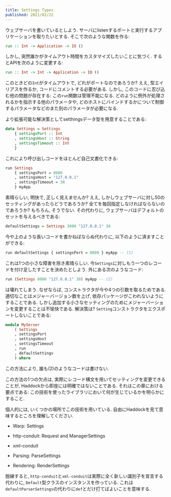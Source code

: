 ```yaml
---
title: Settings Types
published: 2021/02/22
---
```


ウェブサーバを書いているとしよう. サーバにlistenするポートと実行するアプリケーションを取りたいとする. そこで次のような関数を作る:

``` haskell
run :: Int -> Application -> IO ()
```

しかし, 突然誰かがタイムアウト時間をカスタマイズしたいことに気づく. するとAPIを次のように変更する:

``` haskell
run :: Int -> Int -> Application -> IO ()
```

このときどの`Int`がタイムアウトで, どれがポートなのであろうか? ええ, 型エイリアスを作るか, コードにコメントする必要がある. しかし, このコードに忍び込む他の問題が存在する: この`run`関数は管理不能になる. どのように例外が処理されるかを指示する他のパラメータや, どのホストにバインドするかについて制御するパラメータなどのまた別のパラメータが必要になる.

より拡張可能な解決策としてsetthingsデータ型を用意することである:

``` haskell
data Settings = Settings
    { settingsPort :: Int
    , settingsHost :: String
    , settingsTimeout :: Int
    }
```

これにより呼び出しコードをほとんど自己文書化できる:

``` haskell
run Settings
    { settingsPort = 8080
    , settingsHost = "127.0.0.1"
    , settingsTimeout = 30
    } myApp
```

素晴らしい, 明快で, 正しく見えませんか? ええ, しかしウェブサーバに対し50のセッティングがあったらどうであろうか? 全てを毎回指定しなければならないのであろうか? もちろん, そうでない. その代わりに, ウェブサーバはデフォルトのセットを与えるべきである:

``` haskell 
defaultSettings = Settings 3000 "127.0.0.1" 30
```

今や上のような長いコードを書かねばならぬ代わりに, 以下のように済ますことができる:

``` haskell
run defaultSettings { settingsPort = 8080 } myApp -- (1)
```

これは1つの小さな障害を除き素晴らしい. 今`Settings`に対しもう一つのレコードを付け足したすことを決めたとしよう. 外にある次のようなコード:

``` haskell
run (Settings 8080 "127.0.0.1" 30) myApp -- (2)
```

は壊れてしまう. なぜならば, コンストラクタが今や4つの引数を取るためである. 適切なことはメジャーバージョン数を上げ, 依存パッケージがこわれないようにすることである. しかし追加する小さなセッティングのためにメジャーバーションを変更することは不愉快である. 解決策は? `Setting`コンストラクタをエクスポートしないことである:

``` haskell
module MyServer
    ( Settings
    , settingsPort
    , settingsHost
    , settingsTimeout
    , run
    , defaultSettings
    ) where
```

この方法により, 誰も(2)のようなコードは書けない.

この方法の1つの欠点は, 実際にレコード構文を用いてセッティングを変更できることが, Haddockから即座には明確ではないことである. それはこの章における要点である: この技術を使ったライブラリにおいて何が生じているかを明らかにすること.

個人的には, いくつかの場所でこの技術を用いている. 自由にHaddockを見て意味するところを理解してください.

- Warp: Settings

- http-conduit: Request and ManagerSettings

- xml-conduit

- Parsing: ParseSettings

- Rendering: RenderSettings

脱線すると, `http-conduit`と`xml-conduit`は実際に全く新しい識別子を宣言する代わりに, `Default`型クラスのインスタンスを作っている. これは`defaultParserSettings`の代わりに`def`とだけ打てばよいことを意味する. 